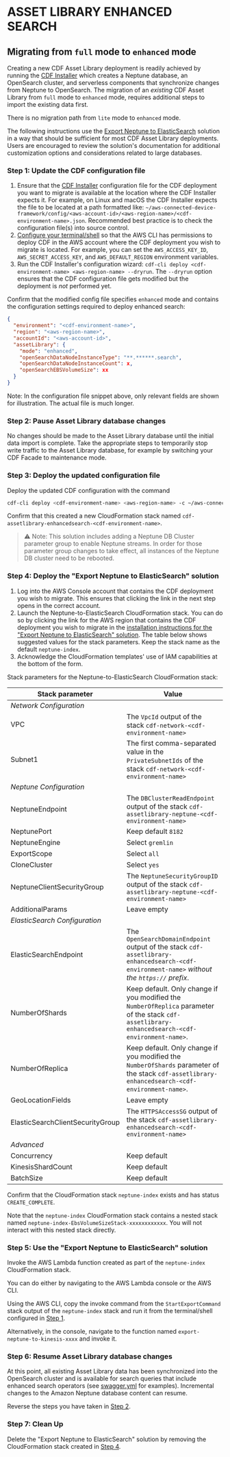 # ASSET LIBRARY ENHANCED SEARCH

## Migrating from `full` mode to `enhanced` mode

Creating a new CDF Asset Library deployment is readily achieved by running the [CDF Installer](../../installer/README.md) which creates a Neptune database, an OpenSearch cluster, and serverless components that synchronize changes from Neptune to OpenSearch.
The migration of an _existing_ CDF Asset Library from `full` mode to `enhanced` mode, requires additional steps to import the existing data first.

There is no migration path from `lite` mode to `enhanced` mode.

The following instructions use the [Export Neptune to ElasticSearch](https://github.com/awslabs/amazon-neptune-tools/tree/master/export-neptune-to-elasticsearch) solution in a way that should be sufficient for most CDF Asset Library deployments.
Users are encouraged to review the solution's documentation for additional customization options and considerations related to large databases.

### Step 1: Update the CDF configuration file

1. Ensure that the [CDF Installer](../../installer/README.md) configuration file for the CDF deployment you want to migrate is available at the location where the CDF Installer expects it. For example, on Linux and macOS the CDF Installer expects the file to be located at a path formatted like: `~/aws-connected-device-framework/config/<aws-account-id>/<aws-region-name>/<cdf-environment-name>.json`. Recommended best practice is to check the configuration file(s) into source control.
2. [Configure your terminal/shell](https://docs.aws.amazon.com/cli/latest/userguide/cli-configure-envvars.html) so that the AWS CLI has permissions to deploy CDF in the AWS account where the CDF deployment you wish to migrate is located. For example, you can set the `AWS_ACCESS_KEY_ID`, `AWS_SECRET_ACCESS_KEY`, and `AWS_DEFAULT_REGION` environment variables.
3. Run the CDF Installer's configuration wizard: `cdf-cli deploy <cdf-environment-name> <aws-region-name> --dryrun`. The `--dryrun` option ensures that the CDF configuration file gets modified but the deployment is _not_ performed yet.

Confirm that the modified config file specifies `enhanced` mode and contains the configuration settings required to deploy enhanced search:

```json
{
  "environment": "<cdf-environment-name>",
  "region": "<aws-region-name>",
  "accountId": "<aws-account-id>",
  "assetLibrary": {
    "mode": "enhanced",
    "openSearchDataNodeInstanceType": "**.******.search",
    "openSearchDataNodeInstanceCount": x,
    "openSearchEBSVolumeSize": xx
  }
}
```

Note: In the configuration file snippet above, only relevant fields are shown for illustration. The actual file is much longer.

### Step 2: Pause Asset Library database changes

No changes should be made to the Asset Library database until the initial data import is complete.
Take the appropriate steps to temporarily stop write traffic to the Asset Library database, for example by switching your CDF Facade to maintenance mode.

### Step 3: Deploy the updated configuration file

Deploy the updated CDF configuration with the command

```sh
cdf-cli deploy <cdf-environment-name> <aws-region-name> -c ~/aws-connected-device-framework/config/<aws-account-id>/<aws-region-name>/<cdf-environment-name>.json
```

Confirm that this created a new CloudFormation stack named `cdf-assetlibrary-enhancedsearch-<cdf-environment-name>`.

> :warning: Note: This solution includes adding a Neptune DB Cluster parameter group to enable Neptune streams. In order for those parameter group changes to take effect, all instances of the Neptune DB cluster need to be rebooted.
### Step 4: Deploy the "Export Neptune to ElasticSearch" solution

1. Log into the AWS Console account that contains the CDF deployment you wish to migrate.
This ensures that clicking the link in the next step opens in the correct account.
2. Launch the Neptune-to-ElasticSearch CloudFormation stack.
You can do so by clicking the link for the AWS region that contains the CDF deployment you wish to migrate in the [installation instructions for the "Export Neptune to ElasticSearch" solution](https://github.com/awslabs/amazon-neptune-tools/blob/master/export-neptune-to-elasticsearch/readme.md#installation). The table below shows suggested values for the stack parameters. Keep the stack name as the default `neptune-index`.
3. Acknowledge the CloudFormation templates' use of IAM capabilities at the bottom of the form.

Stack parameters for the Neptune-to-ElasticSearch CloudFormation stack:

| Stack parameter | Value |
| --- | --- |
| _Network Configuration_ |
| VPC | The `VpcId` output of the stack `cdf-network-<cdf-environment-name>` |
| Subnet1 | The first comma-separated value in the `PrivateSubnetIds` of the stack `cdf-network-<cdf-environment-name>` |
| _Neptune Configuration_ |
| NeptuneEndpoint | The `DBClusterReadEndpoint` output of the stack `cdf-assetlibrary-neptune-<cdf-environment-name>` |
| NeptunePort | Keep default `8182`
| NeptuneEngine | Select `gremlin` |
| ExportScope | Select `all` |
| CloneCluster | Select `yes` |
| NeptuneClientSecurityGroup | The `NeptuneSecurityGroupID` output of the stack `cdf-assetlibrary-neptune-<cdf-environment-name>` |
| AdditionalParams | Leave empty |
| _ElasticSearch Configuration_ |
| ElasticSearchEndpoint | The `OpenSearchDomainEndpoint` output of the stack `cdf-assetlibrary-enhancedsearch-<cdf-environment-name>` _without the `https://` prefix_. |
| NumberOfShards | Keep default. Only change if you modified the `NumberOfReplica` parameter of the stack `cdf-assetlibrary-enhancedsearch-<cdf-environment-name>`. |
| NumberOfReplica | Keep default. Only change if you modified the `NumberOfShards` parameter of the stack `cdf-assetlibrary-enhancedsearch-<cdf-environment-name>`. |
| GeoLocationFields | Leave empty |
| ElasticSearchClientSecurityGroup | The `HTTPSAccessSG` output of the stack `cdf-assetlibrary-enhancedsearch-<cdf-environment-name>` |
| _Advanced_ |
| Concurrency | Keep default |
| KinesisShardCount | Keep default |
| BatchSize | Keep default |

Confirm that the CloudFormation stack `neptune-index` exists and has status `CREATE_COMPLETE`.

Note that the `neptune-index` CloudFormation stack contains a nested stack named `neptune-index-EbsVolumeSizeStack-xxxxxxxxxxxx`.
You will not interact with this nested stack directly.

### Step 5: Use the "Export Neptune to ElasticSearch" solution

Invoke the AWS Lambda function created as part of the `neptune-index` CloudFormation stack.

You can do either by navigating to the AWS Lambda console or the AWS CLI.

Using the AWS CLI, copy the invoke command from the `StartExportCommand` stack output of the `neptune-index` stack and run it from the terminal/shell configured in [Step 1](#step-1-update-the-cdf-configuration-file).

Alternatively, in the console, navigate to the function named `export-neptune-to-kinesis-xxxx` and invoke it.

### Step 6: Resume Asset Library database changes

At this point, all existing Asset Library data has been synchronized into the OpenSearch cluster and is available for search queries that include enhanced search operators (see [swagger.yml](./swagger.yml) for examples).
Incremental changes to the Amazon Neptune database content can resume.

Reverse the steps you have taken in [Step 2](#step-2-pause-asset-library-database-changes).

### Step 7: Clean Up

Delete the "Export Neptune to ElasticSearch" solution by removing the CloudFormation stack created in [Step 4](#step-4-deploy-the-export-neptune-to-elasticsearch-solution).
